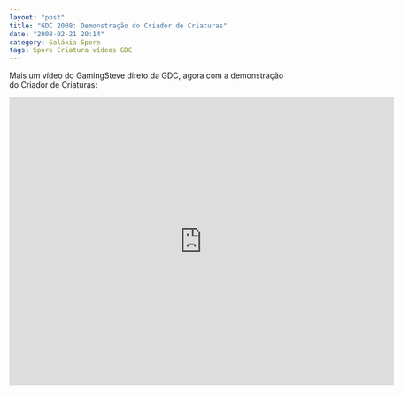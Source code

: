 ```yaml
---
layout: "post"
title: "GDC 2008: Demonstração do Criador de Criaturas"
date: "2008-02-21 20:14"
category: Galáxia Spore
tags: Spore Criatura vídeos GDC
---
```

Mais um vídeo do GamingSteve direto da GDC, agora com a demonstração do Criador de Criaturas:

<iframe width="695" height="521" src="https://www.youtube-nocookie.com/embed/AEfr8GO4uBg" frameborder="0" allow="accelerometer; autoplay; encrypted-media; gyroscope; picture-in-picture" allowfullscreen></iframe>

